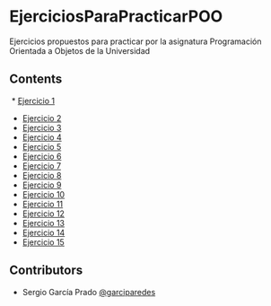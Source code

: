 # EjerciciosParaPracticarPOO
Ejercicios propuestos para practicar por la asignatura Programación Orientada a Objetos de la Universidad

## Contents
  * [Ejercicio 1](problem-01/)
  * [Ejercicio 2](problem-02/)
  * [Ejercicio 3](problem-03/)
  * [Ejercicio 4]()
  * [Ejercicio 5](problem-05/)
  * [Ejercicio 6]()
  * [Ejercicio 7](problem-07/)
  * [Ejercicio 8]()
  * [Ejercicio 9]()
  * [Ejercicio 10](problem-10/)
  * [Ejercicio 11]()
  * [Ejercicio 12](problem-12/)
  * [Ejercicio 13]()
  * [Ejercicio 14]()
  * [Ejercicio 15](problem-15/)
## Contributors

- Sergio García Prado [@garciparedes](https://garciparedes.me)
